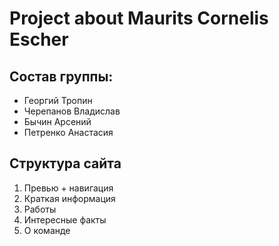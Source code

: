 # Project about Maurits Cornelis Escher

## Состав группы:
 - Георгий Тропин
 - Черепанов Владислав
 - Бычин Арсений
 - Петренко Анастасия

## Структура сайта
 1. Превью + навигация
 2. Краткая информация
 3. Работы
 4. Интересные факты
 5. О команде
